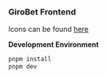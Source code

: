 ### GiroBet Frontend

Icons can be found [here](https://icones.js.org/)

**Development Environment**

```bash
pnpm install
pnpm dev
```
